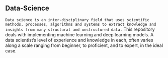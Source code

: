 ## Data-Science

`Data science is an inter-disciplinary field that uses scientific methods, processes, algorithms and systems to extract knowledge and insights from many structural and unstructured data.`
This repository deals with implementing machine learning and deep learning models.
A data scientist’s level of experience and knowledge in each, often varies along a scale ranging from beginner, to proficient, and to expert, in the ideal case.
